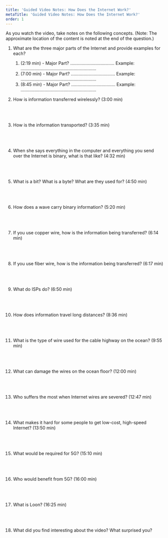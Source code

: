 ```yaml
---
title: 'Guided Video Notes: How Does the Internet Work?'
metaTitle: 'Guided Video Notes: How Does the Internet Work?'
order: 1
---
```


As you watch the video, take notes on the following concepts. (Note: The approximate location of the content is noted at the end of the question.)

1. What are the three major parts of the Internet and provide examples for each?

    1. (2:19 min) - Major Part? ................................... Example: ............................................................
    2. (7:00 min) - Major Part? ................................... Example: ............................................................
    3. (8:45 min) - Major Part? ................................... Example: ............................................................

2. How is information transferred wirelessly? (3:00 min)
<br/><br/><br/><br/>

3. How is the information transported? (3:35 min)
<br/><br/><br/><br/>

4. When she says everything in the computer and everything you send over the Internet is binary, what is that like? (4:32 min)
<br/><br/><br/><br/>

5. What is a bit? What is a byte? What are they used for? (4:50 min)
<br/><br/><br/><br/>

6. How does a wave carry binary information? (5:20 min)
<br/><br/><br/><br/>

7. If you use copper wire, how is the information being transferred? (6:14 min)
<br/><br/><br/><br/>

8. If you use fiber wire, how is the information being transferred? (6:17 min)
<br/><br/><br/><br/>

9. What do ISPs do? (6:50 min)
<br/><br/><br/><br/>

10. How does information travel long distances? (8:36 min)
<br/><br/><br/><br/>

11. What is the type of wire used for the cable highway on the ocean? (9:55 min)
<br/><br/><br/><br/>

12. What can damage the wires on the ocean floor? (12:00 min)
<br/><br/><br/><br/>

13. Who suffers the most when Internet wires are severed? (12:47 min)
<br/><br/><br/><br/>

14. What makes it hard for some people to get low-cost, high-speed Internet? (13:50 min)
<br/><br/><br/><br/>

15. What would be required for 5G? (15:10 min)
<br/><br/><br/><br/>

16. Who would benefit from 5G? (16:00 min)
<br/><br/><br/><br/>

17. What is Loon? (16:25 min)
<br/><br/><br/><br/>

18. What did you find interesting about the video? What surprised you?
